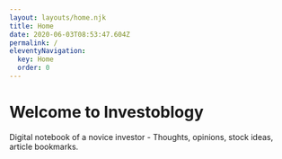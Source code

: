 ```yaml
---
layout: layouts/home.njk
title: Home
date: 2020-06-03T08:53:47.604Z
permalink: /
eleventyNavigation:
  key: Home
  order: 0
---
```

# Welcome to Investoblogy

Digital notebook of a novice investor - Thoughts, opinions, stock ideas, article bookmarks.
